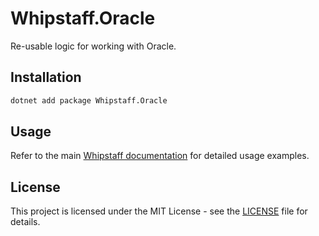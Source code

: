 # Whipstaff.Oracle

Re-usable logic for working with Oracle.

## Installation

```bash
dotnet add package Whipstaff.Oracle
```

## Usage

Refer to the main [Whipstaff documentation](https://github.com/dpvreony/whipstaff) for detailed usage examples.

## License

This project is licensed under the MIT License - see the [LICENSE](https://github.com/dpvreony/whipstaff/blob/main/LICENSE) file for details.
